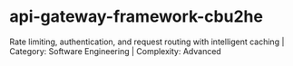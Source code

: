 # api-gateway-framework-cbu2he
Rate limiting, authentication, and request routing with intelligent caching | Category: Software Engineering | Complexity: Advanced
